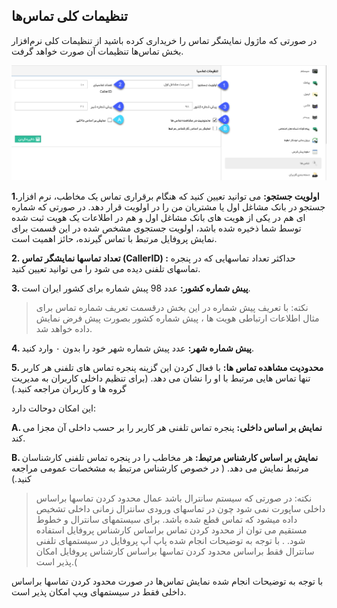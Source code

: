﻿## تنظیمات کلی تماس‌ها
 

در صورتی که ماژول نمایشگر تماس را خریداری کرده باشید از تنظیمات کلی نرم‌افزار بخش تماس‌ها تنظیمات آن صورت خواهد گرفت.

![](calles.png)

**1.اولویت جستجو:** می توانید تعیین کنید که هنگام برقراری تماس یک مخاطب، نرم افزار جستجو در بانک مشاغل اول یا مشتریان من را در اولویت قرار دهد. در صورتی که شماره ای هم در یکی از هویت های بانک مشاغل اول و هم در اطلاعات یک هویت ثبت شده توسط شما ذخیره شده باشد، اولویت جستجوی مشخص شده در این قسمت برای نمایش پروفایل مرتبط با تماس گیرنده، حائز اهمیت است.

**2. تعداد تماسها نمایشگر تماس (CallerID) :** حداکثر تعداد تماسهایی که در پنجره تماسهای تلفنی دیده می شود را می توانید تعیین کنید.


**3. پیش شماره کشور:**  عدد 98 پبش شماره برای کشور ایران است.

> نکته: با تعریف پیش شماره در این بخش درقسمت تعریف شماره تماس  برای مثال اطلاعات ارتباطی هویت ها ، پیش شماره کشور بصورت پیش فرض نمایش داده خواهد شد.


**4. پیش شماره شهر:** عدد پیش شماره شهر خود را بدون ۰ وارد کنید.

**5. محدودیت مشاهده تماس ها:** با فعال کردن این گزینه پنجره تماس های تلفنی هر کاربر تنها تماس هایی مرتبط با او را نشان می دهد. (برای تنظیم داخلی کاربران به مدیریت گروه ها و کاربران مراجعه کنید.)

این امکان دوحالت دارد:

**A. نمایش بر اساس داخلی:** پنجره تماس تلفنی هر کاربر را بر حسب داخلی آن مجزا می کند.

**B. نمایش بر اساس کارشناس مرتبط:**  هر مخاطب را در پنجره تماس تلفنی کارشناسان مرتبط نمایش می دهد. ( در خصوص کارشناس مرتبط به مشخصات عمومی مراجعه کنید.)

> نکته: در صورتی که سیستم سانترال باشد عمال محدود کردن تماسها براساس داخلی ساپورت نمی شود چون در تماسهای ورودی سانترال زمانی داخلی تشخیص داده میشود که تماس قطع شده باشد. برای سیستمهای سانترال و خطوط مستقیم می توان از محدود کردن تماس براساس کارشناس پروفایل استفاده شود. . با توجه به توضیحات انجام شده پاپ آپ پروفایل در سیستمهای تلفنی سانترال فقط براساس محدود کردن تماسها براساس کارشناس پروفایل امکان پذیر است.(

با توجه به توضیحات انجام شده نمایش تماس‌ها در صورت محدود کردن تماسها براساس داخلی فقط در سیستمهای ویپ امکان پذیر است.

